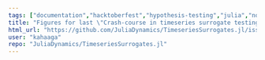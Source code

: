 ```yaml
---
tags: ["documentation","hacktoberfest","hypothesis-testing","julia","nonlinear-time-series","surrogate","surrogates","timeseries"]
title: "Figures for last \"Crash-course in timeseries surrogate testing\"  doc page not generated"
html_url: "https://github.com/JuliaDynamics/TimeseriesSurrogates.jl/issues/157"
user: "kahaaga"
repo: "JuliaDynamics/TimeseriesSurrogates.jl"
---
```


